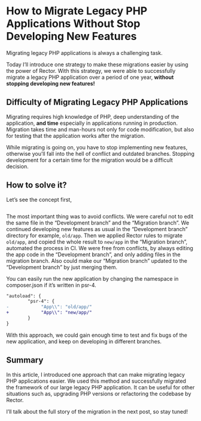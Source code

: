 # How to Migrate Legacy PHP Applications Without Stop Developing New Features

Migrating legacy PHP applications is always a challenging task. 

Today I’ll introduce one strategy to make these migrations easier by using the power of Rector. 
With this strategy, we were able to successfully migrate a legacy PHP application over a period of one year, **without stopping developing new features!**

## Difficulty of Migrating Legacy PHP Applications

Migrating requires high knowledge of PHP, deep understanding of the application, **and time** especially in applications running in production. Migration takes time and man-hours not only for code modification, but also for testing that the application works after the migration. 

While migrating is going on, you have to stop implementing new features, otherwise you’ll fall into the hell of conflict and outdated branches. 
Stopping development for a certain time for the migration would be a difficult decision.

## How to solve it?

Let’s see the concept first,

<img src="/assets/images/blog/2022/automated_migration_concept.png" alt="" style="max-width: 35em" class="img-thumbnail">

The most important thing was to avoid conflicts. 
We were careful not to edit the same file in the “Development branch” and the “Migration branch”. We continued developing new features as usual in the “Development branch” directory for
example, `old/app`. Then we applied Rector rules to migrate `old/app`, and copied the whole result to `new/app` in the “Migration branch”, automated the process in CI.
We were free from conflicts, by always editing the app code in the “Development branch”, and only adding files in the migration branch. Also could make our “Migration branch” updated to the “Development branch” by just merging them.

You can easily run the new application by changing the namespace in composer.json if it’s written in psr-4.

```diff
"autoload": {
        "psr-4": {
-            "App\\": "old/app/"
+            "App\\": "new/app/"
        }
}
```

With this approach, we could gain enough time to test and fix bugs of the new application, and keep on developing in different branches.

## Summary

In this article, I introduced one approach that can make migrating legacy PHP applications easier.
We used this method and successfully migrated the framework of our large legacy PHP application. 
It can be useful for other situations such as, upgrading PHP versions or refactoring the codebase by Rector. 

I’ll talk about the full story of
the migration in the next post, so stay tuned!
